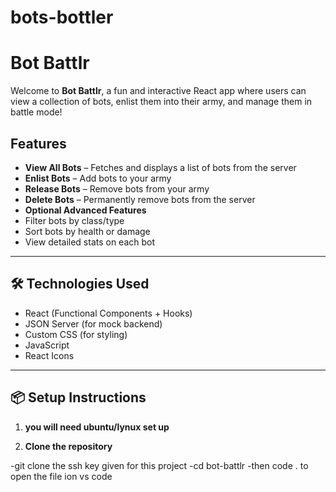 # bots-bottler
#  Bot Battlr

Welcome to **Bot Battlr**, a fun and interactive React app where users can view a collection of bots, enlist them into their army, and manage them in battle mode! 


##  Features

-  **View All Bots** – Fetches and displays a list of bots from the server
-  **Enlist Bots** – Add bots to your army
-  **Release Bots** – Remove bots from your army
-  **Delete Bots** – Permanently remove bots from the server
-  **Optional Advanced Features**
- Filter bots by class/type
- Sort bots by health or damage
- View detailed stats on each bot

---

## 🛠️ Technologies Used

- React (Functional Components + Hooks)
- JSON Server (for mock backend)
- Custom CSS (for styling)
- JavaScript
- React Icons

---

## 📦 Setup Instructions
1. **you will need ubuntu/lynux set up**

2. **Clone the repository**


-git clone the ssh key given for this project 
-cd bot-battlr
-then code .    to open the file ion vs code

